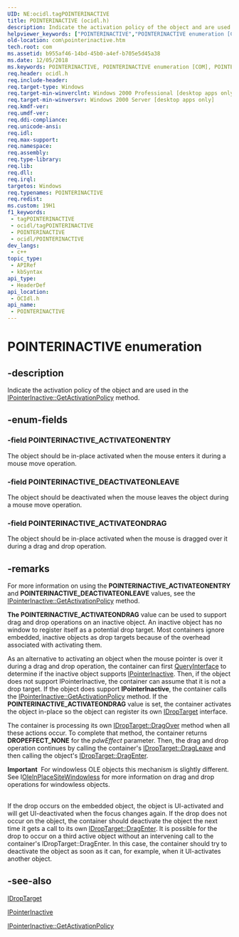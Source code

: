 ```yaml
---
UID: NE:ocidl.tagPOINTERINACTIVE
title: POINTERINACTIVE (ocidl.h)
description: Indicate the activation policy of the object and are used in the IPointerInactive::GetActivationPolicy method.
helpviewer_keywords: ["POINTERINACTIVE","POINTERINACTIVE enumeration [COM]","POINTERINACTIVE_ACTIVATEONDRAG","POINTERINACTIVE_ACTIVATEONENTRY","POINTERINACTIVE_DEACTIVATEONLEAVE","_ctrl_POINTERINACTIVE","com.pointerinactive","ocidl/POINTERINACTIVE","ocidl/POINTERINACTIVE_ACTIVATEONDRAG","ocidl/POINTERINACTIVE_ACTIVATEONENTRY","ocidl/POINTERINACTIVE_DEACTIVATEONLEAVE"]
old-location: com\pointerinactive.htm
tech.root: com
ms.assetid: b955af46-14bd-45b0-a4ef-b705e5d45a38
ms.date: 12/05/2018
ms.keywords: POINTERINACTIVE, POINTERINACTIVE enumeration [COM], POINTERINACTIVE_ACTIVATEONDRAG, POINTERINACTIVE_ACTIVATEONENTRY, POINTERINACTIVE_DEACTIVATEONLEAVE, _ctrl_POINTERINACTIVE, com.pointerinactive, ocidl/POINTERINACTIVE, ocidl/POINTERINACTIVE_ACTIVATEONDRAG, ocidl/POINTERINACTIVE_ACTIVATEONENTRY, ocidl/POINTERINACTIVE_DEACTIVATEONLEAVE
req.header: ocidl.h
req.include-header: 
req.target-type: Windows
req.target-min-winverclnt: Windows 2000 Professional [desktop apps only]
req.target-min-winversvr: Windows 2000 Server [desktop apps only]
req.kmdf-ver: 
req.umdf-ver: 
req.ddi-compliance: 
req.unicode-ansi: 
req.idl: 
req.max-support: 
req.namespace: 
req.assembly: 
req.type-library: 
req.lib: 
req.dll: 
req.irql: 
targetos: Windows
req.typenames: POINTERINACTIVE
req.redist: 
ms.custom: 19H1
f1_keywords:
 - tagPOINTERINACTIVE
 - ocidl/tagPOINTERINACTIVE
 - POINTERINACTIVE
 - ocidl/POINTERINACTIVE
dev_langs:
 - c++
topic_type:
 - APIRef
 - kbSyntax
api_type:
 - HeaderDef
api_location:
 - OCIdl.h
api_name:
 - POINTERINACTIVE
---
```


# POINTERINACTIVE enumeration


## -description

Indicate the activation policy of the object and are used in the <a href="https://docs.microsoft.com/windows/desktop/api/ocidl/nf-ocidl-ipointerinactive-getactivationpolicy">IPointerInactive::GetActivationPolicy</a> method.

## -enum-fields

### -field POINTERINACTIVE_ACTIVATEONENTRY

The object should be in-place activated when the mouse enters it during a mouse move operation.

### -field POINTERINACTIVE_DEACTIVATEONLEAVE

The object should be deactivated when the mouse leaves the object during a mouse move operation.

### -field POINTERINACTIVE_ACTIVATEONDRAG

The object should be in-place activated when the mouse is dragged over it during a drag and drop operation.

## -remarks

For more information on using the <b>POINTERINACTIVE_ACTIVATEONENTRY</b> and <b>POINTERINACTIVE_DEACTIVATEONLEAVE</b> values, see the <a href="https://docs.microsoft.com/windows/desktop/api/ocidl/nf-ocidl-ipointerinactive-getactivationpolicy">IPointerInactive::GetActivationPolicy</a> method.

<b>The POINTERINACTIVE_ACTIVATEONDRAG</b> value can be used to support drag and drop operations on an inactive object. An inactive object has no window to register itself as a potential drop target. Most containers ignore embedded, inactive objects as drop targets because of the overhead associated with activating them.

As an alternative to activating an object when the mouse pointer is over it during a drag and drop operation, the container can first <a href="https://docs.microsoft.com/windows/desktop/api/unknwn/nf-unknwn-iunknown-queryinterface(q)">QueryInterface</a> to determine if the inactive object supports <a href="https://docs.microsoft.com/windows/desktop/api/ocidl/nn-ocidl-ipointerinactive">IPointerInactive</a>. Then, if the object does not support IPointerInactive, the container can assume that it is not a drop target. If the object does support <b>IPointerInactive</b>, the container calls the <a href="https://docs.microsoft.com/windows/desktop/api/ocidl/nf-ocidl-ipointerinactive-getactivationpolicy">IPointerInactive::GetActivationPolicy</a> method. If the <b>POINTERINACTIVE_ACTIVATEONDRAG</b> value is set, the container activates the object in-place so the object can register its own <a href="https://docs.microsoft.com/windows/desktop/api/oleidl/nn-oleidl-idroptarget">IDropTarget</a> interface.

The container is processing its own <a href="https://docs.microsoft.com/windows/desktop/api/oleidl/nf-oleidl-idroptarget-dragover">IDropTarget::DragOver</a> method when all these actions occur. To complete that method, the container returns <b>DROPEFFECT_NONE</b> for the <i>pdwEffect</i> parameter. Then, the drag and drop operation continues by calling the container's <a href="https://docs.microsoft.com/windows/desktop/api/oleidl/nf-oleidl-idroptarget-dragleave">IDropTarget::DragLeave</a> and then calling the object's <a href="https://docs.microsoft.com/windows/desktop/api/oleidl/nf-oleidl-idroptarget-dragenter">IDropTarget::DragEnter</a>.


<div class="alert"><b>Important</b>  For windowless OLE objects this mechanism is slightly different. See I<a href="https://docs.microsoft.com/windows/desktop/api/ocidl/nn-ocidl-ioleinplacesitewindowless">OleInPlaceSiteWindowless</a> for more information on drag and drop operations for windowless objects.</div>
<div> </div>


If the drop occurs on the embedded object, the object is UI-activated and will get UI-deactivated when the focus changes again. If the drop does not occur on the object, the container should deactivate the object the next time it gets a call to its own <a href="https://docs.microsoft.com/windows/desktop/api/oleidl/nf-oleidl-idroptarget-dragenter">IDropTarget::DragEnter</a>. It is possible for the drop to occur on a third active object without an intervening call to the container's IDropTarget::DragEnter. In this case, the container should try to deactivate the object as soon as it can, for example, when it UI-activates another object.

## -see-also

<a href="https://docs.microsoft.com/windows/desktop/api/oleidl/nn-oleidl-idroptarget">IDropTarget</a>



<a href="https://docs.microsoft.com/windows/desktop/api/ocidl/nn-ocidl-ipointerinactive">IPointerInactive</a>



<a href="https://docs.microsoft.com/windows/desktop/api/ocidl/nf-ocidl-ipointerinactive-getactivationpolicy">IPointerInactive::GetActivationPolicy</a>

